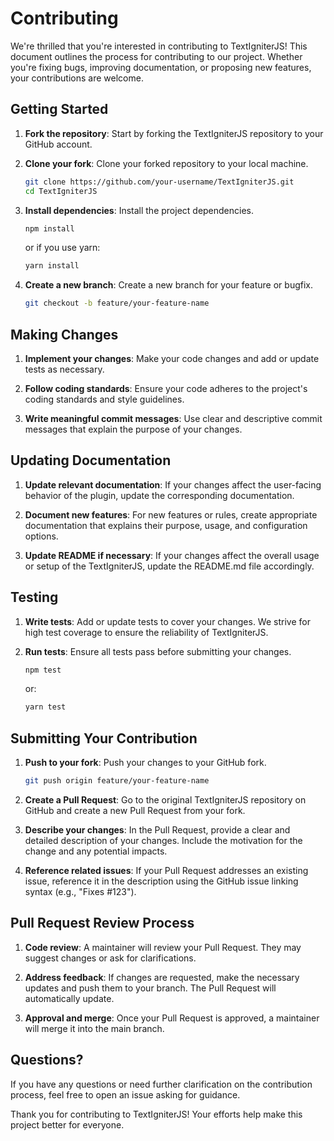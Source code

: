 # Contributing

We're thrilled that you're interested in contributing to TextIgniterJS! This document outlines the process for contributing to our project. Whether you're fixing bugs, improving documentation, or proposing new features, your contributions are welcome.

## Getting Started

1. **Fork the repository**: Start by forking the TextIgniterJS repository to your GitHub account.

2. **Clone your fork**: Clone your forked repository to your local machine.

   ```bash
   git clone https://github.com/your-username/TextIgniterJS.git
   cd TextIgniterJS
   ```

3. **Install dependencies**: Install the project dependencies.

   ```bash
   npm install
   ```

   or if you use yarn:

   ```bash
   yarn install
   ```

4. **Create a new branch**: Create a new branch for your feature or bugfix.

   ```bash
   git checkout -b feature/your-feature-name
   ```

## Making Changes

1. **Implement your changes**: Make your code changes and add or update tests as necessary.

2. **Follow coding standards**: Ensure your code adheres to the project's coding standards and style guidelines.

3. **Write meaningful commit messages**: Use clear and descriptive commit messages that explain the purpose of your changes.

## Updating Documentation

1. **Update relevant documentation**: If your changes affect the user-facing behavior of the plugin, update the corresponding documentation.

2. **Document new features**: For new features or rules, create appropriate documentation that explains their purpose, usage, and configuration options.

3. **Update README if necessary**: If your changes affect the overall usage or setup of the TextIgniterJS, update the README.md file accordingly.

## Testing

1. **Write tests**: Add or update tests to cover your changes. We strive for high test coverage to ensure the reliability of TextIgniterJS.

2. **Run tests**: Ensure all tests pass before submitting your changes.

   ```bash
   npm test
   ```

   or:

   ```bash
   yarn test
   ```

## Submitting Your Contribution

1. **Push to your fork**: Push your changes to your GitHub fork.

   ```bash
   git push origin feature/your-feature-name
   ```

2. **Create a Pull Request**: Go to the original TextIgniterJS repository on GitHub and create a new Pull Request from your fork.

3. **Describe your changes**: In the Pull Request, provide a clear and detailed description of your changes. Include the motivation for the change and any potential impacts.

4. **Reference related issues**: If your Pull Request addresses an existing issue, reference it in the description using the GitHub issue linking syntax (e.g., "Fixes #123").

## Pull Request Review Process

1. **Code review**: A maintainer will review your Pull Request. They may suggest changes or ask for clarifications.

2. **Address feedback**: If changes are requested, make the necessary updates and push them to your branch. The Pull Request will automatically update.

3. **Approval and merge**: Once your Pull Request is approved, a maintainer will merge it into the main branch.

## Questions?

If you have any questions or need further clarification on the contribution process, feel free to open an issue asking for guidance.

Thank you for contributing to TextIgniterJS! Your efforts help make this project better for everyone.
